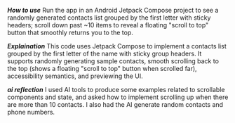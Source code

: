 ***How to use***
Run the app in an Android Jetpack Compose project to see a randomly generated contacts list grouped by the first letter with sticky headers; scroll down past ~10 items to reveal a floating "scroll to top" button that smoothly returns you to the top.

***Explaination***
This code uses Jetpack Compose to implement a contacts list grouped by the first letter of the name with sticky group headers. It supports randomly generating sample contacts, smooth scrolling back to the top (shows a floating "scroll to top" button when scrolled far), accessibility semantics, and previewing the UI.

***ai reflection***
I used AI tools to produce some examples related to scrollable components and state, and asked how to implement scrolling up when there are more than 10 contacts. I also had the AI generate random contacts and phone numbers.
